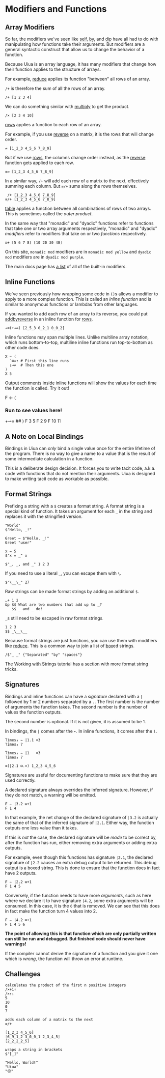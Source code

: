 # Modifiers and Functions

## Array Modifiers

So far, the modifiers we've seen like [self](), [by](), and [dip]() have all had to do with manipulating how functions take their arguments. But modifiers are a general syntactic construct that allow us to change the behavior of a function.

Because Uiua is an array language, it has many modifiers that change how their function applies to the structure of arrays.

For example, [reduce]() applies its function "between" all rows of an array.

`/+` is therefore the sum of all the rows of an array.

```uiua
/+ [1 2 3 4]
```

We can do something similar with [multiply]() to get the product.

```uiua
/× [2 3 4 10]
```

[rows]() applies a function to each row of an array.

For example, if you use [reverse]() on a matrix, it is the rows that will change order.

```uiua
⇌ [1_2_3 4_5_6 7_8_9]
```

But if we use [rows](), the columns change order instead, as the [reverse]() function gets applied to each row.

```uiua
≡⇌ [1_2_3 4_5_6 7_8_9]
```

In a similar way, `/+` will add each row of a matrix to the next, effectively summing each column. But `≡/+` sums along the rows themselves.

```uiua
 /+ [1_2_3 4_5_6 7_8_9]
≡/+ [1_2_3 4_5_6 7_8_9]
```

[table]() applies a function between all combinations of rows of two arrays. This is sometimes called the *outer product*.

In the same way that "monadic" and "dyadic" functions refer to functions that take one or two array arguments respectively, "monadic" and "dyadic" *modifiers* refer to modifiers that take on or two *functions* respectively.

```uiua
⊞+ [5 6 7 8] [10 20 30 40]
```

On this site, `monadic mod` modifiers are in `monadic mod yellow` and `dyadic mod` modifiers are in `dyadic mod purple`.

The main docs page has [a list](/docs/modifier) of all of the built-in modifiers.

## Inline Functions

We've seen previously how wrapping some code in `()`s allows a modifier to apply to a more complex function. This is called an *inline function* and is similar to anonymous functions or lambdas from other languages.

If you wanted to add each row of an array to its reverse, you could put [add]()[by]()[reverse]() in an inline function for [rows]().

```uiua
⊸≡(+⊸⇌) [2_5_3 0_2_1 0_0_2]
```

Inline functions may span multiple lines. Unlike multiline array notation, which runs bottom-to-top, multiline inline functions run top-to-bottom as other code does.

```uiua
X ← (
  ˙⊞=⇡ # First this line runs
  ↥⊸⇌  # Then this one
)
X 5
```

Output comments inside inline functions will show the values for each time the function is called. Try it out!

F ← (
  ### Run to see values here!
  +⊸× ##
)
F 3 5
F 2 9
F 10 11

## A Note on Local Bindings

Bindings in Uiua can *only* bind a single value once for the entire lifetime of the program. There is no way to give a name to a value that is the result of some intermediate calculation in a function.

This is a deliberate design decision. It forces you to write tacit code, a.k.a. code with functions that do not mention their arguments. Uiua is designed to make writing tacit code as workable as possible.

## Format Strings

Prefixing a string with a `$` creates a format string. A format string is a special kind of function. It takes an argument for each `_` in the string and replaces it with the stringified version.

```uiua
"World"
$"Hello, _!"
```
```uiua
Greet ← $"Hello, _!"
Greet "user"
```
```uiua
x ← 5
$"x = _" x
```
```uiua
$"_, _, and _" 1 2 3
```

If you need to use a literal `_`, you can escape them with `\`.

```uiua
$"\__\_" 27
```

Raw strings can be made format strings by adding an additional `$`.

```uiua
◡+ 1 2
&p $$ What are two numbers that add up to _?
   $$ _ and _ do!
```

`_`s still need to be escaped in raw format strings.

```uiua
1 2 3
$$ _\__\__
```

Because format strings are just functions, you can use them with modifiers like [reduce](). This is a common way to join a list of [box]()ed strings.

```uiua
/$"_ _" {"Separated" "by" "spaces"}
```

The [Working with Strings](/tutorial/strings) tutorial has a [section](/tutorial/strings#format-string-tricks) with more format string tricks.

## Signatures

Bindings and inline functions can have a *signature* declared with a `|` followed by 1 or 2 numbers separated by a `.`. The first number is the number of arguments the function takes. The second number is the number of values the function outputs.

The second number is optional. If it is not given, it is assumed to be 1.

In bindings, the `|` comes after the `←`. In inline functions, it comes after the `(`.

```uiua
Times₃ ← |1.1 ×3
Times₃ 7
```
```uiua
Times₃ ← |1   ×3
Times₃ 7
```
```uiua
≡(|2.1 ⊟.×) 1_2_3 4_5_6
```

Signatures are useful for documenting functions to make sure that they are used correctly.

A declared signature always overrides the inferred signature. However, if they do not match, a warning will be emitted.

```uiua should fail
F ← |3.2 ⊟+1
F 1 4
```

In that example, the net change of the declared signature of `|3.2` is actually the same of that of the inferred signature of `|2.1`. Either way, the function outputs one less value than it takes.

If this is *not* the case, the declared signature will be *made* to be correct by, after the function has run, either removing extra arguments or adding extra outputs.

For example, even though this functions has signature `|2.1`, the declared signature of `|2.2` causes an extra debug output to be returned. This debug output is a boxed string. This is done to ensure that the function does in fact have 2 outputs.

```uiua should fail
F ← |2.2 ⊟+1
F 1 4 5
```

Conversely, if the function needs to have more *arguments*, such as here where we declare it to have signature `|4.2`, some extra arguments will be consumed. In this case, it is the `6` that is removed. We can see that this does in fact make the function turn 4 values into 2.

```uiua should fail
F ← |4.2 ⊟+1
F 1 4 5 6
```

**The point of allowing this is that function which are only partially written can still be run and debugged. But finished code should never have warnings!**

If the compiler cannot derive the signature of a function and you give it one which is *wrong*, the function will throw an error at runtime.

## Challenges

```challenge
calculates the product of the first n positive integers
/×+1⇡
/×⇡₁
5
10
0
7
```

```challenge
adds each column of a matrix to the next
≡/+

[1_2_3 4_5_6]
[6_9_1_2 3_0_0_1 2_3_4_5]
[2_2_2_2_5]
```

```challenge
wraps a string in brackets
$"[_]"

"Hello, World!"
"Uiua"
"🙃"
```